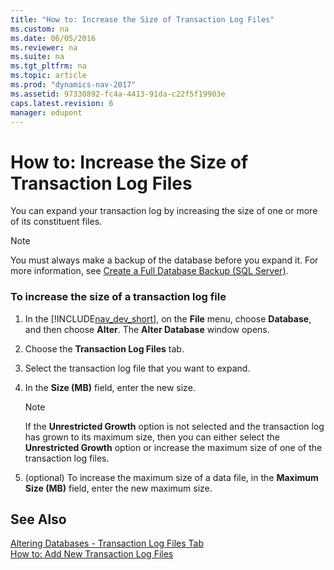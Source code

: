 ```yaml
---
title: "How to: Increase the Size of Transaction Log Files"
ms.custom: na
ms.date: 06/05/2016
ms.reviewer: na
ms.suite: na
ms.tgt_pltfrm: na
ms.topic: article
ms.prod: "dynamics-nav-2017"
ms.assetid: 97330892-fc4a-4413-91da-c22f5f19903e
caps.latest.revision: 6
manager: edupont
---
```

# How to: Increase the Size of Transaction Log Files
You can expand your transaction log by increasing the size of one or more of its constituent files.  
  
> [!NOTE]  
>  You must always make a backup of the database before you expand it. For more information, see [Create a Full Database Backup \(SQL Server\)](http://go.microsoft.com/fwlink/?LinkID=296465).  
  
### To increase the size of a transaction log file  
  
1.  In the [!INCLUDE[nav_dev_short](includes/nav_dev_short_md.md)], on the **File** menu, choose **Database**, and then choose **Alter**. The **Alter Database** window opens.  
  
2.  Choose the **Transaction Log Files** tab.  
  
3.  Select the transaction log file that you want to expand.  
  
4.  In the **Size \(MB\)** field, enter the new size.  
  
    > [!NOTE]  
    >  If the **Unrestricted Growth** option is not selected and the transaction log has grown to its maximum size, then you can either select the **Unrestricted Growth** option or increase the maximum size of one of the transaction log files.  
  
5.  \(optional\) To increase the maximum size of a data file, in the **Maximum Size \(MB\)** field, enter the new maximum size.  
  
## See Also  
 [Altering Databases - Transaction Log Files Tab](Altering-Databases---Transaction-Log-Files-Tab.md)   
 [How to: Add New Transaction Log Files](How-to--Add-New-Transaction-Log-Files.md)